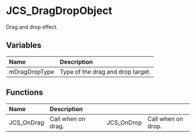 # JCS_DragDropObject

Drag and drop effect.

## Variables

| Name          | Description                       |
|:--------------|:----------------------------------|
| mDragDropType | Type of the drag and drop target. |

## Functions

| Name       | Description        |   |            |                    |
|:-----------|:-------------------|---|------------|--------------------|
| JCS_OnDrag | Call when on drag. |   | JCS_OnDrop | Call when on drop. |
